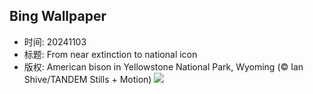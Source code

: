 ## Bing Wallpaper
- 时间: 20241103
- 标题: From near extinction to national icon
- 版权: American bison in Yellowstone National Park, Wyoming (© Ian Shive/TANDEM Stills + Motion)
![](https://cn.bing.com/th?id=OHR.BisonYellowstone_EN-US4259322652_UHD.jpg&rf=LaDigue_UHD.jpg&pid=hp&w=3840&h=2160&rs=1&c=4)
